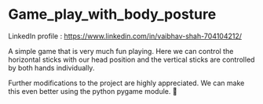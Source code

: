 # Game_play_with_body_posture

LinkedIn profile : https://www.linkedin.com/in/vaibhav-shah-704104212/

A simple game that is very much fun playing.
Here we can control the horizontal sticks with our head position and the vertical sticks are controlled by both hands individually.

Further modifications to the project are highly appreciated. We can make this even better using the python pygame module. 🤗

